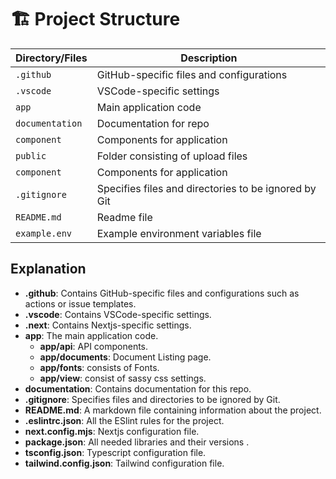 # 🏗️ Project Structure

| Directory/Files | Description                                          |
| --------------- | ---------------------------------------------------- |
| `.github`       | GitHub-specific files and configurations             |
| `.vscode`       | VSCode-specific settings                             |
| `app`           | Main application code                                |
| `documentation` | Documentation for repo                               |
| `component`     | Components for application                           |
| `public`        | Folder consisting of upload files                    |
| `component`     | Components for application                           |
| `.gitignore`    | Specifies files and directories to be ignored by Git |
| `README.md`     | Readme file                                          |
| `example.env`   | Example environment variables file                   |

## Explanation

- **.github**: Contains GitHub-specific files and configurations such as actions or issue templates.
- **.vscode**: Contains VSCode-specific settings.
- **.next**: Contains Nextjs-specific settings.
- **app**: The main application code.
  - **app/api**: API components.
  - **app/documents**: Document Listing page.
  - **app/fonts**: consists of Fonts.
  - **app/view**: consist of sassy css settings.
- **documentation**: Contains documentation for this repo.
- **.gitignore**: Specifies files and directories to be ignored by Git.
- **README.md**: A markdown file containing information about the project.
- **.eslintrc.json**: All the ESlint rules for the project.
- **next.config.mjs**: Nextjs configuration file.
- **package.json**: All needed libraries and their versions .
- **tsconfig.json**: Typescript configuration file.
- **tailwind.config.json**: Tailwind configuration file.